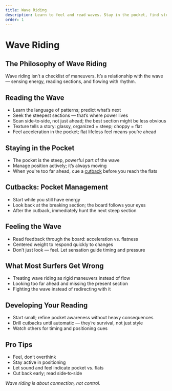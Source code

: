 ```yaml
---
title: Wave Riding
description: Learn to feel and read waves. Stay in the pocket, find steeper sections, and use cutbacks to maintain position.
order: 1
---
```


# Wave Riding

## The Philosophy of Wave Riding

Wave riding isn’t a checklist of maneuvers. It’s a relationship with the wave — sensing energy, reading sections, and flowing with rhythm.

## Reading the Wave

- Learn the language of patterns; predict what’s next
- Seek the steepest sections — that’s where power lives
- Scan side‑to‑side, not just ahead; the best section might be less obvious
- Texture tells a story: glassy, organized = steep; choppy = flat
- Feel acceleration in the pocket; flat lifeless feel means you’re ahead

## Staying in the Pocket

- The pocket is the steep, powerful part of the wave
- Manage position actively; it’s always moving
- When you're too far ahead, cue a [cutback](/guide/core-skills/cutbacks) before you reach the flats

## Cutbacks: Pocket Management

- Start while you still have energy
- Look back at the breaking section; the board follows your eyes
- After the cutback, immediately hunt the next steep section

## Feeling the Wave

- Read feedback through the board: acceleration vs. flatness
- Centered weight to respond quickly to changes
- Don’t just look — feel. Let sensation guide timing and pressure

## What Most Surfers Get Wrong

- Treating wave riding as rigid maneuvers instead of flow
- Looking too far ahead and missing the present section
- Fighting the wave instead of redirecting with it

## Developing Your Reading

- Start small; refine pocket awareness without heavy consequences
- Drill cutbacks until automatic — they’re survival, not just style
- Watch others for timing and positioning cues

## Pro Tips

- Feel, don’t overthink
- Stay active in positioning
- Let sound and feel indicate pocket vs. flats
- Cut back early; read side‑to‑side

_Wave riding is about connection, not control._
